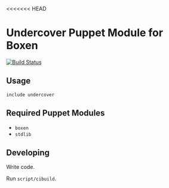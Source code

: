 <<<<<<< HEAD
# Undercover Puppet Module for Boxen
[![Build Status](https://travis-ci.org/boxen/puppet-undercover.png?branch=master)](https://travis-ci.org/boxen/puppet-undercover)

## Usage

```puppet
include undercover
```

## Required Puppet Modules

* `boxen`
* `stdlib`

## Developing

Write code.

Run `script/cibuild`.
